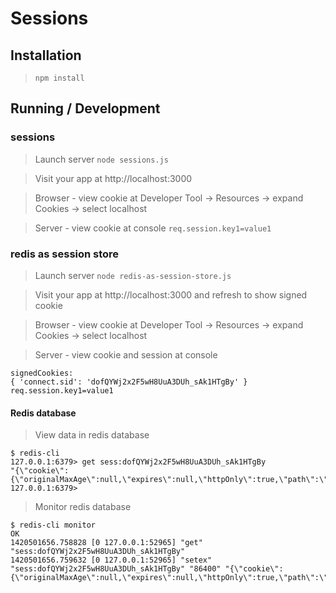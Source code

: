Sessions
========

## Installation

> `npm install`

## Running / Development

### sessions

> Launch server `node sessions.js`

> Visit your app at http://localhost:3000

> Browser - view cookie at Developer Tool -> Resources -> expand Cookies -> select localhost

> Server - view cookie at console `req.session.key1=value1`

### redis as session store

> Launch server `node redis-as-session-store.js`

> Visit your app at http://localhost:3000 and refresh to show signed cookie

> Browser - view cookie at Developer Tool -> Resources -> expand Cookies -> select localhost

> Server - view cookie and session at console

```
signedCookies:
{ 'connect.sid': 'dofQYWj2x2F5wH8UuA3DUh_sAk1HTgBy' }
req.session.key1=value1
```

#### Redis database

> View data in redis database

```
$ redis-cli
127.0.0.1:6379> get sess:dofQYWj2x2F5wH8UuA3DUh_sAk1HTgBy
"{\"cookie\":{\"originalMaxAge\":null,\"expires\":null,\"httpOnly\":true,\"path\":\"/\"},\"key1\":\"value1\"}"
127.0.0.1:6379> 
```

> Monitor redis database

```
$ redis-cli monitor
OK
1420501656.758828 [0 127.0.0.1:52965] "get" "sess:dofQYWj2x2F5wH8UuA3DUh_sAk1HTgBy"
1420501656.759632 [0 127.0.0.1:52965] "setex" "sess:dofQYWj2x2F5wH8UuA3DUh_sAk1HTgBy" "86400" "{\"cookie\":{\"originalMaxAge\":null,\"expires\":null,\"httpOnly\":true,\"path\":\"/\"},\"key1\":\"value1\"}"
```
